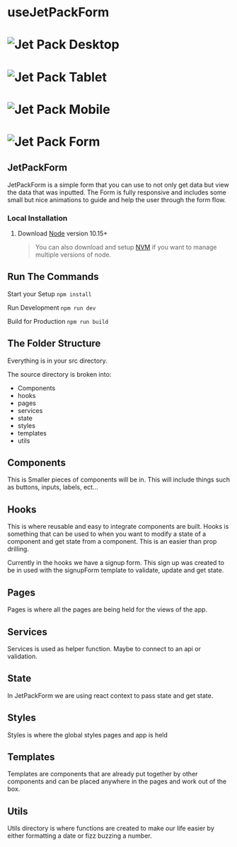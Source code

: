 # useJetPackForm
# ![Jet Pack Desktop]()
# ![Jet Pack Tablet]()
# ![Jet Pack Mobile]()
# ![Jet Pack Form]()

## JetPackForm
JetPackForm is a simple form that you can use to not only get data but view the data that was inputted. The Form is fully responsive and includes some small but nice animations to guide and help the user through the form flow.

### Local Installation

1. Download [Node](https://nodejs.org/en/) version 10.15+
   > You can also download and setup [NVM](https://github.com/creationix/nvm) if you want to manage multiple versions of node.

## Run The Commands

Start your Setup
`npm install`

Run Development
`npm run dev`

Build for Production
`npm run build`

## The Folder Structure

Everything is in your src directory.

The source directory is broken into:
* Components
* hooks
* pages
* services
* state
* styles
* templates
* utils

## Components
This is Smaller pieces of components will be in. This will include things such as buttons, inputs, labels, ect...

## Hooks
This is where reusable and easy to integrate components are built. Hooks is something that can be used to when you want to modify a state of a component and get state from a component. This is an easier than prop drilling.

Currently in the hooks we have a signup form. This sign up was created to be in used with the signupForm template to validate, update and get state.

## Pages
Pages is where all the pages are being held for the views of the app.

## Services
Services is used as helper function. Maybe to connect to an api or validation.

## State
In JetPackForm we are using react context to pass state and get state.

## Styles
Styles is where the global styles pages and app is held

## Templates
Templates are components that are already put together by other components and can be placed anywhere in the pages and work out of the box.

## Utils
Utils directory is where functions are created to make our life easier by either formatting a date or fizz buzzing a number.